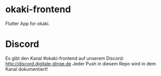 # okaki-frontend
Flutter App for okaki.

# Discord

Es gibt den Kanal #okaki-frontend auf unserem Discord: http://discord.digitale-dinge.de
Jeder Push in diesem Repo wird in dem Kanal dokumentiert!

